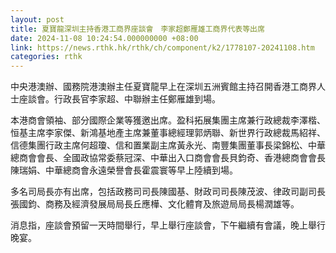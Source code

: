 ```yaml
---
layout: post
title: 夏寶龍深圳主持香港工商界座談會　李家超鄭雁雄工商界代表等出席
date: 2024-11-08 10:24:54.000000000 +08:00
link: https://news.rthk.hk/rthk/ch/component/k2/1778107-20241108.htm
categories: rthk
---
```


中央港澳辦、國務院港澳辦主任夏寶龍早上在深圳五洲賓館主持召開香港工商界人士座談會。行政長官李家超、中聯辦主任鄭雁雄到場。

本港商會領袖、部分國際企業等獲邀出席。盈科拓展集團主席兼行政總裁李澤楷、恒基主席李家傑、新鴻基地產主席兼董事總經理郭炳聯、新世界行政總裁馬紹祥、信德集團行政主席何超瓊、信和置業副主席黃永光、南豐集團董事長梁錦松、中華總商會會長、全國政協常委蔡冠深、中華出入口商會會長貝鈞奇、香港總商會會長陳瑞娟、中華總商會永遠榮譽會長霍震寰等早上陸續到場。

多名司局長亦有出席，包括政務司司長陳國基、財政司司長陳茂波、律政司副司長張國鈞、商務及經濟發展局局長丘應樺、文化體育及旅遊局局長楊潤雄等。

消息指，座談會預留一天時間舉行，早上舉行座談會，下午繼續有會議，晚上舉行晚宴。
